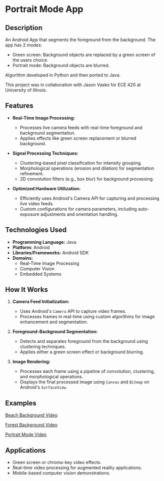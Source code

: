 # Portrait Mode App

## Description
An Android App that segments the foreground from the background. The app has 2 modes:
- Green screen: Background objects are replaced by a green screen of the users choice.
- Portrait mode: Background objects are blurred.

Algorithm developed in Python and then ported to Java.

This project was in collaboration with Jason Vasko for ECE 420 at University of Illinois.

## Features

- **Real-Time Image Processing:**
  - Processes live camera feeds with real-time foreground and background segmentation.
  - Applies effects like green screen replacement or blurred background.

- **Signal Processing Techniques:**
  - Clustering-based pixel classification for intensity grouping.
  - Morphological operations (erosion and dilation) for segmentation refinement.
  - 2D convolution filters (e.g., box blur) for background processing.

- **Optimized Hardware Utilization:**
  - Efficiently uses Android's Camera API for capturing and processing live video feeds.
  - Custom configurations for camera parameters, including auto-exposure adjustments and orientation handling.

## Technologies Used

- **Programming Language:** Java
- **Platform:** Android
- **Libraries/Frameworks:** Android SDK
- **Domains:**
  - Real-Time Image Processing
  - Computer Vision
  - Embedded Systems

## How It Works

1. **Camera Feed Initialization:**
   - Uses Android's `Camera` API to capture video frames.
   - Processes frames in real-time using custom algorithms for image enhancement and segmentation.

2. **Foreground-Background Segmentation:**
   - Detects and separates foreground from the background using clustering techniques.
   - Applies either a green screen effect or background blurring.

3. **Image Rendering:**
   - Processes each frame using a pipeline of convolution, clustering, and morphological operations.
   - Displays the final processed image using `Canvas` and `Bitmap` on Android's `SurfaceView`.

## Examples
[Beach Background Video](www.youtube.com/shorts/4OCvr5BBibo)

[Forest Background Video](https://www.youtube.com/shorts/xNL-d1uN93I)

[Portrait Mode Video](https://www.youtube.com/shorts/smbveQzrgtQ)

## Applications

- Green screen or chroma-key video effects.
- Real-time video processing for augmented reality applications.
- Mobile-based computer vision demonstrations.


